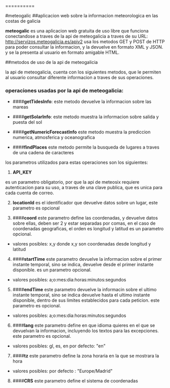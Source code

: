
==========



#meteogalic 
##aplicacion web sobre la informacion meteorologica en las costas de galicia

**meteogalic** es una aplicacion web gratuita de uso libre que funciona conectandose a traves de la api de meteogalicia a traves de su URL: http://servizos.meteogalicia.es/apiv2
usa los metodos GET y POST de HTTP para poder consultar la informacion, y la devuelve en formato XML y JSON.
y se la presenta al usuario en formato amigable HTML.

##metodos de uso de la api de meteogalicia

la api de meteogalicia, cuenta con los siguientes metodos, que le permiten al usuario consultar diferente informacion a traves de sus operaciones.

### operaciones usadas por la api de meteogalicia:

* ####**getTidesInfo**:
este metodo devuelve la informacion sobre las mareas

* ####**getSolarInfo**:
este metodo muestra la informacion sobre salida y puesta del sol

* ####**getNumericForecastInfo**
este metodo muestra la prediccion numerica, atmosferica y oceanografica

* ####**findPlaces**
este metodo permite la busqueda de lugares a traves de una cadena de caracteres

los parametros utilizados para estas operaciones son los siguientes:

1. **API_KEY**

es un parametro obligatorio, por que la api de meteosix requiere autenticacion para su uso, a traves de una clave publica, que es unica para cada cuenta de correo. 

2. **locationId**
es el identificador que devuelve datos sobre un lugar, este parametro es opcional

3. ####**coord**
este parametro define las coordenadas, y devuelve datos sobre ellas, deben ser 2 y estar separadas por comas, en el caso de coordenadas geograficas, el orden es longitud y latitud
es un parametro opcional.

* valores posibles:
x,y donde x,y son coordenadas desde longitud y latitud

4. ####**startTime**
este parametro devuelve la informacion sobre el primer instante temporal, sino se indica, devuelve desde el primer instante disponible.
es un parametro opcional.

* valores posibles:
a;o:mes:dia:horas:minutos:segundos

5. ####**endTime**
este parametro devuelve la informacin sobre el ultimo instante temporal, sino se indica devuelve hasta el ultimo instante disponible, dentro de sus limites establecidos para cada peticion.
este parametro es opcional.

* valores posibles:
a;o:mes:dia:horas:minutos:segundos

6. ####**lang**
este parametro define en que idioma quieres en el que se devuelvan la informacion, incluyendo los textos para las excepciones.
este parametro es opcional.

* valores posibles: gl, es, en por defecto: "en"

7. ####**tz**
este parametro define la zona horaria en la que se mostrara la hora
* valores posibles: por defecto : "Europe/Madrid"

8. ####**CRS**
este parametro define el sistema de coordenadas


